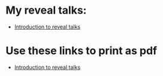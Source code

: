 # My reveal talks:

- [Introduction to reveal talks](http://tomaszgolan.github.io/reveal_talks/html/introduction.html)

# Use these links to print as pdf

- [Introduction to reveal talks](http://tomaszgolan.github.io/reveal_talks/html/introduction.html?print-pdf)
